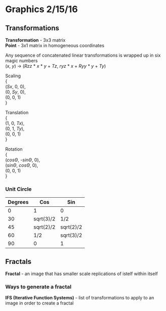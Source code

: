 # Graphics 2/15/16
## Transformations
**Transformation** - 3x3 matrix  
**Point** - 3x1 matrix in homogeneous coordinates

Any sequence of concatenated linear transformations is wrapped up in six magic numbers  
(*x*, *y*) -> (*Rzz* * *x* * *y* + *Tz*, *ryz* * *x* + *Ryy* * *y* + *Ty*)

Scaling  
{  
(*Sx*, 0, 0),  
(0, *Sy*, 0),  
(0, 0, 1)  
}

Translation  
{  
(1, 0, *Tx*),  
(0, 1, *Ty*),  
(0, 0, 1)  
}

Rotation  
{  
(*cosΘ*, *-sinΘ*, 0),  
(*sinΘ*, *cosΘ*, 0),  
(0, 0, 1)  
}

### Unit Circle
| Degrees | Cos       | Sin       |
| ------- | --------- | --------- |
| 0       | 1         | 0         |
| 30      | sqrt(3)/2 | 1/2       |
| 45      | sqrt(2)/2 | sqrt(2)/2 |
| 60      | 1/2       | sqrt(3)/2 |
| 90      | 0         | 1         |

## Fractals
**Fractal** - an image that has smaller scale replications of istelf within itself

### Ways to generate a fractal
**IFS (Iterative Function Systems)** - list of transformations to apply to an image in order to create a fractal  

